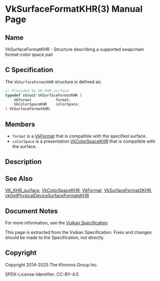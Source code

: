 # VkSurfaceFormatKHR(3) Manual Page

## Name

VkSurfaceFormatKHR - Structure describing a supported swapchain format-color space pair



## [](#_c_specification)C Specification

The `VkSurfaceFormatKHR` structure is defined as:

```c++
// Provided by VK_KHR_surface
typedef struct VkSurfaceFormatKHR {
    VkFormat           format;
    VkColorSpaceKHR    colorSpace;
} VkSurfaceFormatKHR;
```

## [](#_members)Members

- `format` is a [VkFormat](https://registry.khronos.org/vulkan/specs/latest/man/html/VkFormat.html) that is compatible with the specified surface.
- `colorSpace` is a presentation [VkColorSpaceKHR](https://registry.khronos.org/vulkan/specs/latest/man/html/VkColorSpaceKHR.html) that is compatible with the surface.

## [](#_description)Description

## [](#_see_also)See Also

[VK\_KHR\_surface](https://registry.khronos.org/vulkan/specs/latest/man/html/VK_KHR_surface.html), [VkColorSpaceKHR](https://registry.khronos.org/vulkan/specs/latest/man/html/VkColorSpaceKHR.html), [VkFormat](https://registry.khronos.org/vulkan/specs/latest/man/html/VkFormat.html), [VkSurfaceFormat2KHR](https://registry.khronos.org/vulkan/specs/latest/man/html/VkSurfaceFormat2KHR.html), [vkGetPhysicalDeviceSurfaceFormatsKHR](https://registry.khronos.org/vulkan/specs/latest/man/html/vkGetPhysicalDeviceSurfaceFormatsKHR.html)

## [](#_document_notes)Document Notes

For more information, see the [Vulkan Specification](https://registry.khronos.org/vulkan/specs/latest/html/vkspec.html#VkSurfaceFormatKHR)

This page is extracted from the Vulkan Specification. Fixes and changes should be made to the Specification, not directly.

## [](#_copyright)Copyright

Copyright 2014-2025 The Khronos Group Inc.

SPDX-License-Identifier: CC-BY-4.0